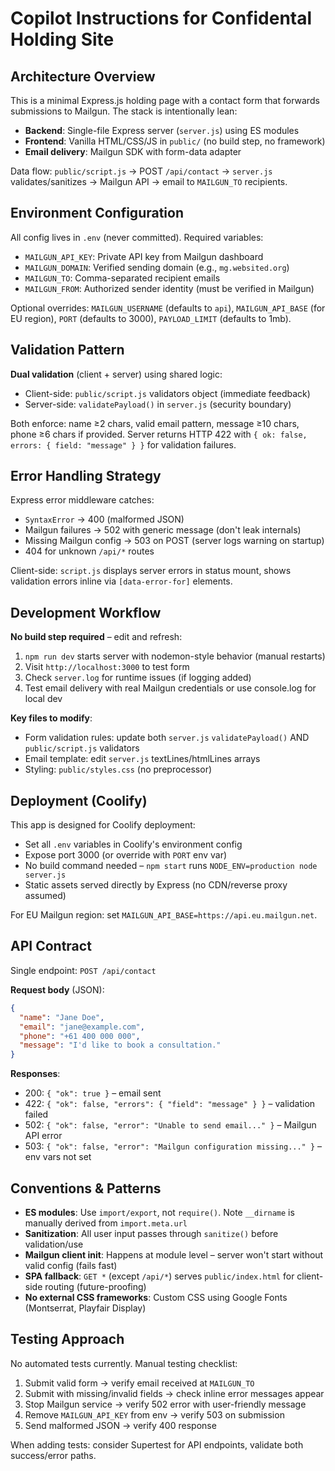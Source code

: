 # Copilot Instructions for Confidental Holding Site

## Architecture Overview

This is a minimal Express.js holding page with a contact form that forwards submissions to Mailgun. The stack is intentionally lean:
- **Backend**: Single-file Express server (`server.js`) using ES modules
- **Frontend**: Vanilla HTML/CSS/JS in `public/` (no build step, no framework)
- **Email delivery**: Mailgun SDK with form-data adapter

Data flow: `public/script.js` → POST `/api/contact` → `server.js` validates/sanitizes → Mailgun API → email to `MAILGUN_TO` recipients.

## Environment Configuration

All config lives in `.env` (never committed). Required variables:
- `MAILGUN_API_KEY`: Private API key from Mailgun dashboard
- `MAILGUN_DOMAIN`: Verified sending domain (e.g., `mg.websited.org`)
- `MAILGUN_TO`: Comma-separated recipient emails
- `MAILGUN_FROM`: Authorized sender identity (must be verified in Mailgun)

Optional overrides: `MAILGUN_USERNAME` (defaults to `api`), `MAILGUN_API_BASE` (for EU region), `PORT` (defaults to 3000), `PAYLOAD_LIMIT` (defaults to 1mb).

## Validation Pattern

**Dual validation** (client + server) using shared logic:
- Client-side: `public/script.js` validators object (immediate feedback)
- Server-side: `validatePayload()` in `server.js` (security boundary)

Both enforce: name ≥2 chars, valid email pattern, message ≥10 chars, phone ≥6 chars if provided. Server returns HTTP 422 with `{ ok: false, errors: { field: "message" } }` for validation failures.

## Error Handling Strategy

Express error middleware catches:
- `SyntaxError` → 400 (malformed JSON)
- Mailgun failures → 502 with generic message (don't leak internals)
- Missing Mailgun config → 503 on POST (server logs warning on startup)
- 404 for unknown `/api/*` routes

Client-side: `script.js` displays server errors in status mount, shows validation errors inline via `[data-error-for]` elements.

## Development Workflow

**No build step required** – edit and refresh:
1. `npm run dev` starts server with nodemon-style behavior (manual restarts)
2. Visit `http://localhost:3000` to test form
3. Check `server.log` for runtime issues (if logging added)
4. Test email delivery with real Mailgun credentials or use console.log for local dev

**Key files to modify**:
- Form validation rules: update both `server.js` `validatePayload()` AND `public/script.js` validators
- Email template: edit `server.js` textLines/htmlLines arrays
- Styling: `public/styles.css` (no preprocessor)

## Deployment (Coolify)

This app is designed for Coolify deployment:
- Set all `.env` variables in Coolify's environment config
- Expose port 3000 (or override with `PORT` env var)
- No build command needed – `npm start` runs `NODE_ENV=production node server.js`
- Static assets served directly by Express (no CDN/reverse proxy assumed)

For EU Mailgun region: set `MAILGUN_API_BASE=https://api.eu.mailgun.net`.

## API Contract

Single endpoint: `POST /api/contact`

**Request body** (JSON):
```json
{
  "name": "Jane Doe",
  "email": "jane@example.com", 
  "phone": "+61 400 000 000",
  "message": "I'd like to book a consultation."
}
```

**Responses**:
- 200: `{ "ok": true }` – email sent
- 422: `{ "ok": false, "errors": { "field": "message" } }` – validation failed
- 502: `{ "ok": false, "error": "Unable to send email..." }` – Mailgun API error
- 503: `{ "ok": false, "error": "Mailgun configuration missing..." }` – env vars not set

## Conventions & Patterns

- **ES modules**: Use `import/export`, not `require()`. Note `__dirname` is manually derived from `import.meta.url`
- **Sanitization**: All user input passes through `sanitize()` before validation/use
- **Mailgun client init**: Happens at module level – server won't start without valid config (fails fast)
- **SPA fallback**: `GET *` (except `/api/*`) serves `public/index.html` for client-side routing (future-proofing)
- **No external CSS frameworks**: Custom CSS using Google Fonts (Montserrat, Playfair Display)

## Testing Approach

No automated tests currently. Manual testing checklist:
1. Submit valid form → verify email received at `MAILGUN_TO`
2. Submit with missing/invalid fields → check inline error messages appear
3. Stop Mailgun service → verify 502 error with user-friendly message
4. Remove `MAILGUN_API_KEY` from env → verify 503 on submission
5. Send malformed JSON → verify 400 response

When adding tests: consider Supertest for API endpoints, validate both success/error paths.
